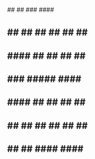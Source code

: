  ######   ##  ##              ###     ####     ####
   ##     ## ##              ##      ##  ##   ##  ##
   ##     ####              ##       ##  ##   ##  ##
   ##     ###               #####     ####     #####
   ##     ####              ##  ##   ##  ##       ##
   ##     ## ##             ##  ##   ##  ##      ##
   ##     ##  ##             ####     ####     ###


